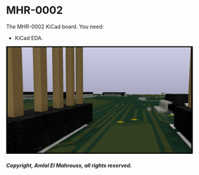 # MHR-0002

The MHR-0002 KiCad board.
You need:

- KiCad EDA.

![Stylish preview](Undroid.png)

##### Copyright, Amlal El Mahrouss, all rights reserved.
